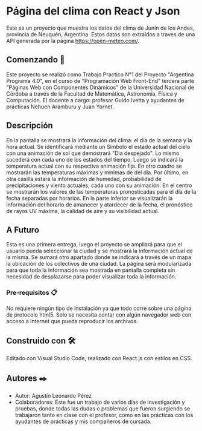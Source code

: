 # Página del clima con React y Json

Este es un proyecto que muestra los datos del clima de Junín de los Andes, provincia de Neuquén, Argentina. Estos datos son extraídos a traves de una API generada por la página https://open-meteo.com/. 

## Comenzando 🚀

Este proyecto se realizó como Trabajo Practico N°1 del Proyecto "Argentina Programa 4.0", en el curso de "Programación Web Front-End" tercera parte "Páginas Web con Componentes Dinámicos" de la Universidad Nacional de Córdoba a través de la Facultad de Matemática, Astronomía, Física y Computación. El docente a cargo: profesor Guido Ivetta y ayudantes de prácticas Nehuen Aramburu y Juan Yornet.

## Descripción 

En la pantalla se mostrará la información del clima: el día de la semana y la hora actual. Se identificará mediante un Símbolo el estado actual del cielo con una animación de sol que demostrará "Dia despejado". Lo mismo sucederá con cada uno de los estados del tiempo. Luego se indicará la temperatura actual con su respectiva animación fija. En otro cuadro se mostrarán las temperaturas máximas y mínimas de del día. Por último, en otra casilla estará la información de humedad, probabilidad de precipitaciones y viento actuales, cada uno con su animación. 
En el centro se mostrarán los valores de las temperaturas pronosticadas para el día de la fecha separadas por horarios.
En la parte inferior se visualizarán la información del horario de amanecer y atardecer de la fecha, el pronóstico de rayos UV máxima, la calidad de aire y su visibilidad actual.

## A Futuro
Esta es una primera entrega, luego el proyecto se ampliará para que el usuario pueda seleccionar la ciudad y se mostrará la información actual de la misma. Se sumará otro apartado donde se indicará a través de un mapa la ubicación de los colectivos de una ciudad. La página será modularizada para que toda la información sea mostrada en pantalla completa sin necesidad de desplazarse para poder visualizar toda la información.

### Pre-requisitos 📋

No requiere ningún tipo de instalación ya que todo corre sobre una página de protocolo html5. Solo se necesita contar con algún navegador web con acceso a internet que pueda reproducir los archivos.



## Construido con 🛠️

Editado con Visual Studio Code, realizado con React.js con estilos en CSS.

## Autores ✒️

- Autor: Agustín Leonardo Pérez
- Colaboradores: Este fue un trabajo de varios días de investigación y pruebas, donde todas las dudas o problemas que fueron surgiendo se trabajaron tanto en clase con el profesor, como en las prácticas con los ayudantes de prácticas y mis compañeros de cursada.

